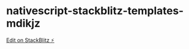 # nativescript-stackblitz-templates-mdikjz

[Edit on StackBlitz ⚡️](https://stackblitz.com/edit/nativescript-stackblitz-templates-hrsf4n)
